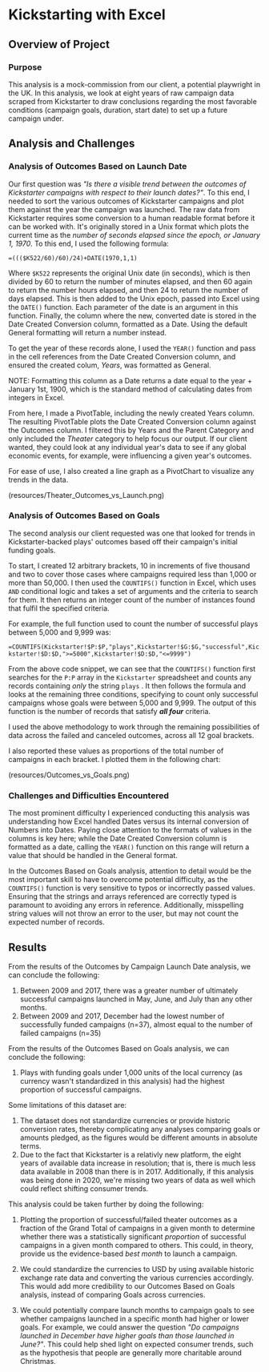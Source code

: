# Kickstarting with Excel

## Overview of Project

### Purpose

This analysis is a mock-commission from our client, a potential playwright in the UK. In this analysis, we look at eight years of raw campaign data scraped from Kickstarter to draw conclusions regarding the most favorable conditions (campaign goals, duration, start date) to set up a future campaign under.

## Analysis and Challenges

### Analysis of Outcomes Based on Launch Date

Our first question was _"Is there a visible trend between the outcomes of Kickstarter campaigns with respect to their launch dates?"_. To this end, I needed to sort the various outcomes of Kickstarter campaigns and plot them against the year the campaign was launched. The raw data from Kickstarter requires some conversion to a human readable format before it can be worked with. It's originally stored in a Unix format which plots the current time as the _number of seconds elapsed since the epoch, or January 1, 1970_. To this end, I used the following formula:

`=((($K522/60)/60)/24)+DATE(1970,1,1)`

Where `$K522` represents the original Unix date (in seconds), which is then divided by 60 to return the number of minutes elapsed, and then 60 again to return the number hours elapsed, and then 24 to return the number of days elapsed. This is then added to the Unix epoch, passed into Excel using the `DATE()` function. Each parameter of the date is an argument in this function. Finally, the column where the new, converted date is stored in the Date Created Conversion column, formatted as a Date. Using the default General formatting will return a number instead.

To get the year of these records alone, I used the `YEAR()` function and pass in the cell references from the Date Created Conversion column, and ensured the created colum, _Years_, was formatted as General. 

NOTE: Formatting this column as a Date returns a date equal to the year + January 1st, 1900, which is the standard method of calculating dates from integers in Excel.

From here, I made a PivotTable, including the newly created Years column. The resulting PivotTable plots the Date Created Conversion column against the Outcomes column. I filtered this by Years and the Parent Category and only included the _Theater_ category to help focus our output. If our client wanted, they could look at any individual year's data to see if any global economic events, for example, were influencing a given year's outcomes.

For ease of use, I also created a line graph as a PivotChart to visualize any trends in the data.

(resources/Theater_Outcomes_vs_Launch.png)

### Analysis of Outcomes Based on Goals

The second analysis our client requested was one that looked for trends in Kickstarter-backed plays' outcomes based off their campaign's initial funding goals.

To start, I created 12 arbitrary brackets, 10 in increments of five thousand and two to cover those cases where campaigns required less than 1,000 or more than 50,000. I then used the `COUNTIFS()` function in Excel, which uses `AND` conditional logic and takes a set of arguments and the criteria to search for them. It then returns an integer count of the number of instances found that fulfil the specified criteria. 

For example, the full function used to count the number of successful plays between 5,000 and 9,999 was:

`=COUNTIFS(Kickstarter!$P:$P,"plays",Kickstarter!$G:$G,"successful",Kickstarter!$D:$D,">=5000",Kickstarter!$D:$D,"<=9999")`

From the above code snippet, we can see that the `COUNTIFS()` function first searches for the `P:P` array in the  `Kickstarter` spreadsheet and counts any records containing _only_ the string `plays` . It then follows the formula and looks at the remaining three conditions, specifying to count only successful campaigns whose goals were between 5,000 and 9,999. The output of this function is the number of records that satisfy ***all four*** criteria. 

I used the above methodology to work through the remaining possibilities of data across the failed and canceled outcomes, across all 12 goal brackets.

I also reported these values as proportions of the total number of campaigns in each bracket. I plotted them in the following chart:

(resources/Outcomes_vs_Goals.png)

### Challenges and Difficulties Encountered

The most prominent difficulty I experienced conducting this analysis was understanding how Excel handled Dates versus its internal conversion of Numbers into Dates. Paying close attention to the formats of values in the columns is key here; while the Date Created Conversion column is formatted as a date, calling the `YEAR()` function on this range will return a value that should be handled in the General format.

In the Outcomes Based on Goals analysis, attention to detail would be the most important skill to have to overcome potential difficulty, as the `COUNTIFS()` function is very sensitive to typos or incorrectly passed values. Ensuring that the strings and arrays referenced are correctly typed is paramount to avoiding any errors in reference. Additionally, misspelling string values will not throw an error to the user, but may not count the expected number of records.

## Results

From the results of the Outcomes by Campaign Launch Date analysis, we can conclude the following:

1. Between 2009 and 2017, there was a greater number of ultimately successful campaigns launched in May, June, and July than any other months.
2. Between 2009 and 2017, December had the lowest number of successfully funded campaigns (n=37), almost equal to the number of failed campaigns (n=35)

From the results of the Outcomes Based on Goals analysis, we can conclude the following:
1. Plays with funding goals under 1,000 units of the local currency (as currency wasn't standardized in this analysis) had the highest proportion of successful campaigns.

Some limitations of this dataset are:
1. The dataset does not standardize currencies or provide historic conversion rates, thereby complicating any analyses comparing goals or amounts pledged, as the figures would be different amounts in absolute terms.
2. Due to the fact that Kickstarter is a relativly new platform, the eight years of available data increase in resolution; that is, there is much less data available in 2008 than there is in 2017. Additionally, if this analysis was being done in 2020, we're missing two years of data as well which could reflect shifting consumer trends.

This analysis could be taken further by doing the following:
1. Plotting the proportion of successful/failed theater outcomes as a fraction of the Grand Total of campaigns in a given month to determine whether there was a statistically significant _proportion_ of successful campaigns in a given month compared to others. This could, in theory, provide us the evidence-based _best month_ to launch a campaign.

2. We could standardize the currencies to USD by using available historic exchange rate data and converting the various currencies accordingly. This would add more credibility to our Outcomes Based on  Goals analysis, instead of comparing Goals across currencies.

3. We could potentially compare launch months to campaign goals to see whether campaigns launched in a specific month had higher or lower goals. For example, we could answer the question _"Do campaigns launched in December have higher goals than those launched in June?"_. This could help shed light on expected consumer trends, such as the hypothesis that people are generally more charitable around Christmas.

